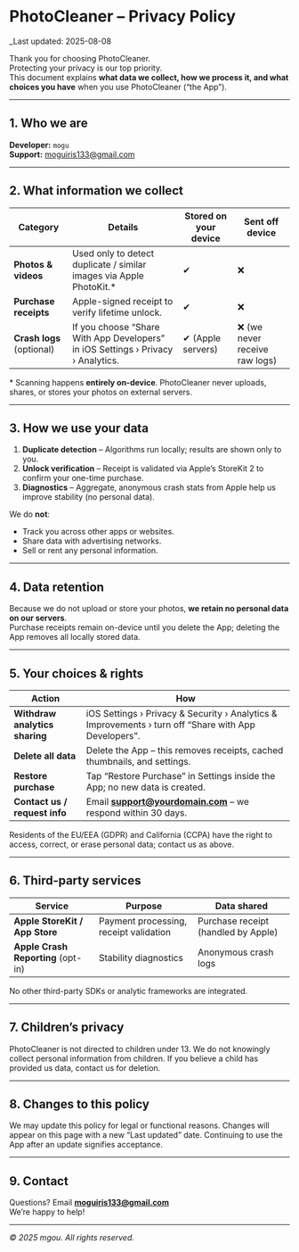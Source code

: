 # PhotoCleaner – Privacy Policy  
_Last updated: 2025-08-08

Thank you for choosing PhotoCleaner.  
Protecting your privacy is our top priority.  
This document explains **what data we collect, how we process it, and what choices you have** when you use PhotoCleaner (“the App”).

---

## 1. Who we are
**Developer:** `mogu`  
**Support:** moguiris133@gmail.com

---

## 2. What information we collect

| Category | Details | Stored **on your device** | Sent **off device** |
|----------|---------|---------------------------|---------------------|
| **Photos & videos** | Used only to detect duplicate / similar images via Apple PhotoKit.* | ✔ | ❌ |
| **Purchase receipts** | Apple-signed receipt to verify lifetime unlock. | ✔ | ❌ |
| **Crash logs** (optional) | If you choose “Share With App Developers” in iOS Settings › Privacy › Analytics. | ✔ (Apple servers) | ❌ (we never receive raw logs) |

\* Scanning happens **entirely on-device**. PhotoCleaner never uploads, shares, or stores your photos on external servers.

---

## 3. How we use your data
1. **Duplicate detection** – Algorithms run locally; results are shown only to you.  
2. **Unlock verification** – Receipt is validated via Apple’s StoreKit 2 to confirm your one-time purchase.  
3. **Diagnostics** – Aggregate, anonymous crash stats from Apple help us improve stability (no personal data).

We do **not**:
- Track you across other apps or websites.  
- Share data with advertising networks.  
- Sell or rent any personal information.

---

## 4. Data retention
Because we do not upload or store your photos, **we retain no personal data on our servers**.  
Purchase receipts remain on-device until you delete the App; deleting the App removes all locally stored data.

---

## 5. Your choices & rights
| Action | How |
|--------|-----|
| **Withdraw analytics sharing** | iOS Settings › Privacy & Security › Analytics & Improvements › turn off “Share with App Developers”. |
| **Delete all data** | Delete the App – this removes receipts, cached thumbnails, and settings. |
| **Restore purchase** | Tap “Restore Purchase” in Settings inside the App; no new data is created. |
| **Contact us / request info** | Email **support@yourdomain.com** – we respond within 30 days. |

Residents of the EU/EEA (GDPR) and California (CCPA) have the right to access, correct, or erase personal data; contact us as above.

---

## 6. Third-party services

| Service | Purpose | Data shared |
|---------|---------|-------------|
| **Apple StoreKit / App Store** | Payment processing, receipt validation | Purchase receipt (handled by Apple) |
| **Apple Crash Reporting** (opt-in) | Stability diagnostics | Anonymous crash logs |

No other third-party SDKs or analytic frameworks are integrated.

---

## 7. Children’s privacy
PhotoCleaner is not directed to children under 13. We do not knowingly collect personal information from children. If you believe a child has provided us data, contact us for deletion.

---

## 8. Changes to this policy
We may update this policy for legal or functional reasons. Changes will appear on this page with a new “Last updated” date. Continuing to use the App after an update signifies acceptance.

---

## 9. Contact
Questions? Email **moguiris133@gmail.com**  
We’re happy to help!

---

*© 2025 mgou. All rights reserved.*

